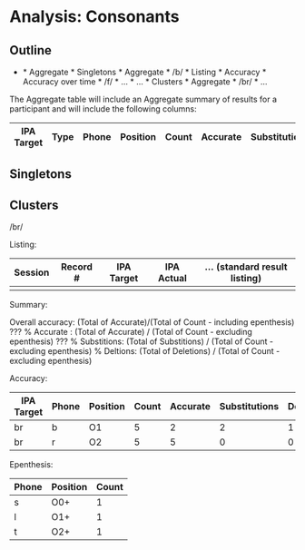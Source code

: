 # Analysis: Consonants

## Outline

 * <Participant>
   * Aggregate
   * Singletons
      * Aggregate
      * /b/
          * Listing
          * Accuracy
          * Accuracy over time
      * /f/
          * … 
      * … 
   * Clusters
      * Aggregate
      * /br/
      * …

The Aggregate table will include an Aggregate summary of results for a participant and will include the following columns:

| IPA Target | Type  | Phone    | Position | Count | Accurate | Substitution | Deletion |
|------------|-------|----------|----------|-------|----------|--------------|----------|

## Singletons


## Clusters

/br/

Listing:

| Session | Record # | IPA Target | IPA Actual | … (standard result listing) |
|---------|----------|------------|------------|-----------------------------|
| | | | | |

Summary:

Overall accuracy: (Total of Accurate)/(Total of Count - including epenthesis)  ???
% Accurate : (Total of Accurate) / (Total of Count - excluding epenthesis) ???
% Substitions: (Total of Substitions) / (Total of Count - excluding epenthesis)
% Deltions: (Total of Deletions) / (Total of Count - excluding epenthesis)


Accuracy:

| IPA Target | Phone | Position | Count | Accurate | Substitutions | Deletions |
|------------|-------|----------|-------|----------|---------------|-----------|
| br         | b     | O1       | 5     | 2        | 2             | 1         |
| br         | r     | O2       | 5     | 5        | 0             | 0         |

Epenthesis:

| Phone | Position | Count |
|-------|----------|-------|
| s     | O0+      | 1     | 
| l     | O1+      | 1     |
| t     | O2+      | 1     |
